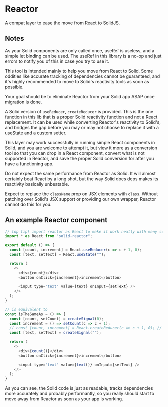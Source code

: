 # Reactor

A compat layer to ease the move from React to SolidJS.

## Notes

As your Solid components are only called once, useRef is useless, and a simple let binding can be used.
The useRef in this library is a no-op and just errors to notify you of this in case you try to use it.

This tool is intended mainly to help you move from React to Solid.
Some oddities like accurate tracking of dependencies cannot be guaranteed,
and it's highly recommended to move to Solid's reactivity tools as soon as possible.

Your goal should be to eliminate Reactor from your Solid app ASAP once migration is done.

A Solid version of `useReducer`, `createReducer` is provided.
This is the one function in this lib that is a proper Solid reactivity function and not a React replacement.
It can be used while converting Reactor's reactivity to Solid's,
and bridges the gap before you may or may not choose to replace it with a useState and a custom setter.

This layer may work successfully in running simple React components in Solid, and you are welcome to attempt it,
but view it more as a conversion tool so that you can drop in a React component,
convert what is not supported in Reactor, and save the proper Solid conversion for after you have a functioning app.

Do not expect the same performance from Reactor as Solid.
It will almost certainly beat React by a long shot, but the way Solid does deps makes its reactivity basically unbeatable.

Expect to replace the `className` prop on JSX elements with `class`.
Without patching over Solid's JSX support or providing our own wrapper, Reactor cannot do this for you.

## An example Reactor component
```js
// top tip! import reactor as React to make it work neatly with many components that will expect that global to exist
import * as React from "solid-reactor";

export default () => {
  const [count, increment] = React.useReducer(c => c + 1, 0);
  const [text, setText] = React.useState("");

  return (
    <>
      <div>{count}</div>
      <button onClick={increment}>increment</button>

      <input type="text" value={text} onInput={setText} />
    </>
  );
}

// is equivalent to
const isTheSameAs = () => {
  const [count, setCount] = createSignal(0);
  const increment = () => setCount(c => c + 1);
  // const [count, increment] = React.createReducer(c => c + 1, 0); // if you prefer
  const [text, setText] = createSignal("");

  return (
    <>
      <div>{count()}</div>
      <button onClick={increment}>increment</button>

      <input type="text" value={text()} onInput={setText} />
    </>
  );
}
```

As you can see, the Solid code is just as readable, tracks dependencies more accurately and probably performantly,
so you really should start to move away from Reactor as soon as your app is working.
